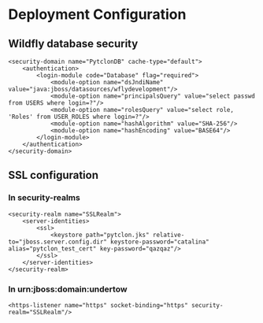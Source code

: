 # Deployment Configuration
## Wildfly database security
    <security-domain name="PytclonDB" cache-type="default">
        <authentication>
            <login-module code="Database" flag="required">
                <module-option name="dsJndiName" value="java:jboss/datasources/wflydevelopment"/>
                <module-option name="principalsQuery" value="select passwd from USERS where login=?"/>
                <module-option name="rolesQuery" value="select role, 'Roles' from USER_ROLES where login=?"/>
                <module-option name="hashAlgorithm" value="SHA-256"/>
                <module-option name="hashEncoding" value="BASE64"/>
            </login-module>
        </authentication>
    </security-domain>
    
## SSL configuration
### In security-realms
    <security-realm name="SSLRealm">
        <server-identities>
            <ssl>
                <keystore path="pytclon.jks" relative-to="jboss.server.config.dir" keystore-password="catalina" alias="pytclon_test_cert" key-password="qazqaz"/>
            </ssl>
        </server-identities>
    </security-realm>
### In urn:jboss:domain:undertow
    <https-listener name="https" socket-binding="https" security-realm="SSLRealm"/>